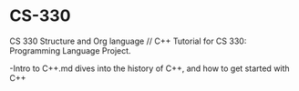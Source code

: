 # CS-330
CS 330 Structure and Org language 
//
C++ Tutorial for CS 330: Programming Language Project.

  -Intro to C++.md dives into the history of C++, and how to get started with C++
